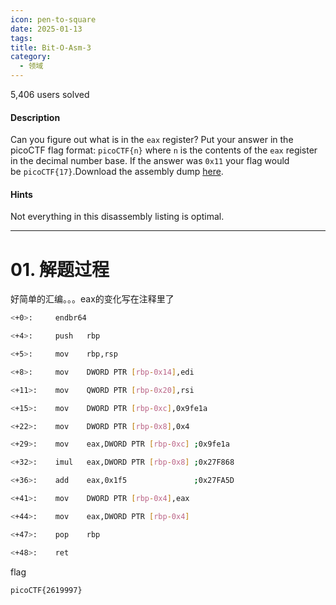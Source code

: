 ```yaml
---
icon: pen-to-square
date: 2025-01-13
tags: 
title: Bit-O-Asm-3
category:
  - 领域
---
```

5,406 users solved
#### Description

Can you figure out what is in the `eax` register? Put your answer in the picoCTF flag format: `picoCTF{n}` where `n` is the contents of the `eax` register in the decimal number base. If the answer was `0x11` your flag would be `picoCTF{17}`.Download the assembly dump [here](https://artifacts.picoctf.net/c/530/disassembler-dump0_c.txt).
#### Hints
Not everything in this disassembly listing is optimal.

---
# 01. 解题过程
好简单的汇编。。。eax的变化写在注释里了
```Bash
<+0>:     endbr64

<+4>:     push   rbp

<+5>:     mov    rbp,rsp

<+8>:     mov    DWORD PTR [rbp-0x14],edi

<+11>:    mov    QWORD PTR [rbp-0x20],rsi

<+15>:    mov    DWORD PTR [rbp-0xc],0x9fe1a

<+22>:    mov    DWORD PTR [rbp-0x8],0x4

<+29>:    mov    eax,DWORD PTR [rbp-0xc] ;0x9fe1a

<+32>:    imul   eax,DWORD PTR [rbp-0x8] ;0x27F868

<+36>:    add    eax,0x1f5               ;0x27FA5D

<+41>:    mov    DWORD PTR [rbp-0x4],eax

<+44>:    mov    eax,DWORD PTR [rbp-0x4]

<+47>:    pop    rbp

<+48>:    ret
```
flag
```
picoCTF{2619997}
```